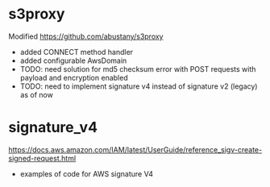 # s3proxy

Modified https://github.com/abustany/s3proxy
- added CONNECT method handler
- added configurable AwsDomain
- TODO: need solution for md5 checksum error with POST requests with payload and encryption enabled
- TODO: need to implement signature v4 instead of signature v2 (legacy) as of now

# signature_v4

https://docs.aws.amazon.com/IAM/latest/UserGuide/reference_sigv-create-signed-request.html

- examples of code for AWS signature V4

